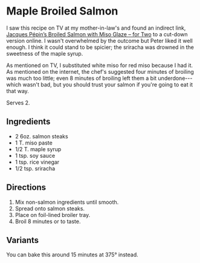 # Maple Broiled Salmon

I saw this recipe on TV at my mother-in-law's and found an indirect link, [Jacques Pépin’s Broiled Salmon with Miso Glaze – for Two](http://inthekitchenwithkath.com/2015/10/28/jacques-pepins-broiled-salmon-with-miso-glaze-for-two/) to a cut-down version online.  I wasn't overwhelmed by the outcome but Peter liked it well enough.  I think it could stand to be spicier; the sriracha was drowned in the sweetness of the maple syrup.

As mentioned on TV, I substituted white miso for red miso because I had it.  As mentioned on the internet, the chef's suggested four minutes of broiling was much too little; even 8 minutes of broiling left them a bit underdone---which wasn't bad, but you should trust your salmon if you're going to eat it that way.

Serves 2.

## Ingredients

* 2 6oz. salmon steaks
* 1 T. miso paste
* 1/2 T. maple syrup
* 1 tsp. soy sauce
* 1 tsp. rice vinegar
* 1/2 tsp. sriracha

## Directions

1. Mix non-salmon ingredients until smooth.
2. Spread onto salmon steaks.
3. Place on foil-lined broiler tray.
4. Broil 8 minutes or to taste.

## Variants

You can bake this around 15 minutes at 375° instead.

